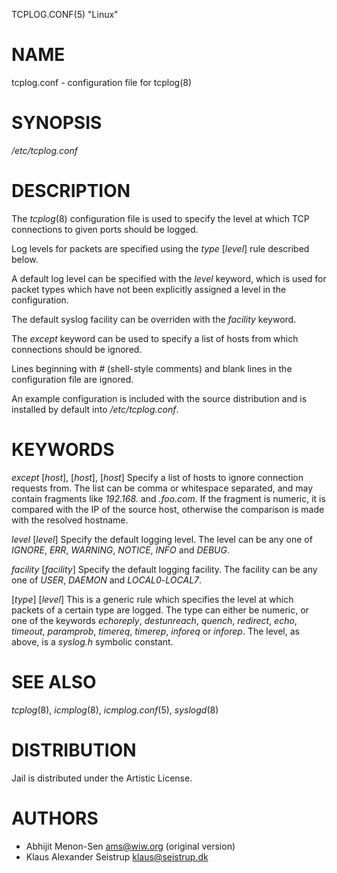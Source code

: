 TCPLOG.CONF(5) "Linux"

# NAME

tcplog.conf - configuration file for tcplog(8)

# SYNOPSIS

_/etc/tcplog.conf_

# DESCRIPTION

The *tcplog*(8) configuration file is used to specify the level at which
TCP connections to given ports should be logged.

Log levels for packets are specified using the *type* [_level_] rule
described below.

A default log level can be specified with the *level* keyword, which is used
for packet types which have not been explicitly assigned a level in the
configuration.

The default syslog facility can be overriden with the *facility* keyword.

The *except* keyword can be used to specify a list of hosts from which
connections should be ignored.

Lines beginning with *#* (shell-style comments) and blank lines in the
configuration file are ignored.

An example configuration is included with the source distribution and is
installed by default into _/etc/tcplog.conf_.

# KEYWORDS

*except* [_host_], [_host_], [_host_]
	Specify a list of hosts to ignore connection requests from.  The
	list can be comma or whitespace separated, and may contain fragments
	like _192.168._ and _.foo.com_. If the fragment is numeric, it is
	compared with the IP of the source host, otherwise the comparison is
	made with the resolved hostname.

*level* [_level_]
	Specify the default logging level. The level can be any one of
	_IGNORE_, _ERR_, _WARNING_, _NOTICE_, _INFO_ and _DEBUG_.

*facility* [_facility_]
	Specify the default logging facility. The facility can be any one of
	_USER_, _DAEMON_ and _LOCAL0_-_LOCAL7_.

\[*type*\] [_level_]
	This is a generic rule which specifies the level at which packets of
	a certain type are logged. The type can either be numeric, or one of
	the keywords *echoreply*, *destunreach*, *quench*, *redirect*,
	*echo*, *timeout*, *paramprob*, *timereq*, *timerep*, *inforeq* or
	*inforep*.  The level, as above, is a _syslog.h_ symbolic constant.

# SEE ALSO

*tcplog*(8), *icmplog*(8), *icmplog.conf*(5), *syslogd*(8)

# DISTRIBUTION

Jail is distributed under the Artistic License.

# AUTHORS

- Abhijit Menon-Sen <ams@wiw.org> (original version)
- Klaus Alexander Seistrup <klaus@seistrup.dk>
